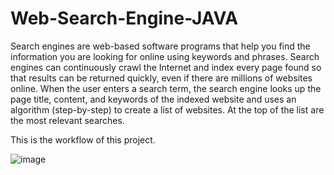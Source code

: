 # Web-Search-Engine-JAVA
Search engines are web-based software programs that help you find the information you are looking for online using keywords and phrases. Search engines can continuously crawl the Internet and index every page found so that results can be returned quickly, even if there are millions of websites online. 
When the user enters a search term, the search engine looks up the page title, content, and keywords of the indexed website and uses an algorithm (step-by-step) to create a list of websites. At the top of the list are the most relevant searches.

This is the workflow of this project.

![image](https://user-images.githubusercontent.com/48917126/164753985-a38f5b4e-a8be-4144-8bda-75b102b65c7e.png)
